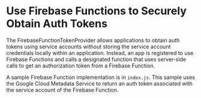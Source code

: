 # Use Firebase Functions to Securely Obtain Auth Tokens

The FirebaseFunctionTokenProvider allows applications to obtain auth tokens
using service accounts without storing the service account credentials locally
within an application. Instead, an app is registered to use Firebase Functions
and calls a designated function that uses server-side calls to get an
authorization token from a Firebase Function. 

A sample Firebase Function implementation is in `index.js`. This sample uses
the Google Cloud Metadata Service to return an auth token associated with the
service account of the Firebase Function.

